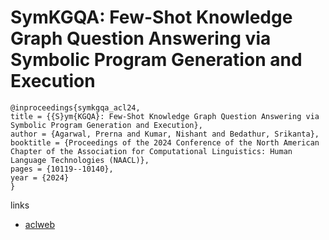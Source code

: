 # SymKGQA: Few-Shot Knowledge Graph Question Answering via Symbolic Program Generation and Execution

```
@inproceedings{symkgqa_acl24,
title = {{S}ym{KGQA}: Few-Shot Knowledge Graph Question Answering via Symbolic Program Generation and Execution},
author = {Agarwal, Prerna and Kumar, Nishant and Bedathur, Srikanta},
booktitle = {Proceedings of the 2024 Conference of the North American Chapter of the Association for Computational Linguistics: Human Language Technologies (NAACL)},
pages = {10119--10140},
year = {2024}
}
```

links
- [aclweb](https://aclanthology.org/2024.acl-long.545)
